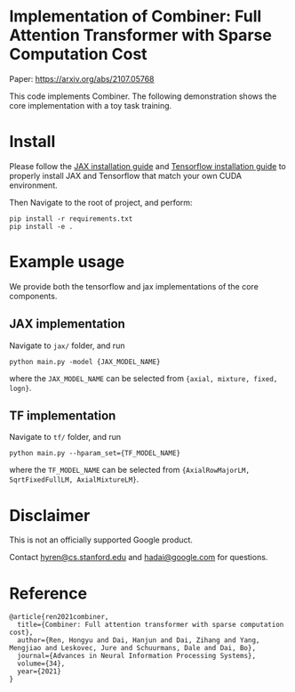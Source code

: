# Implementation of Combiner: Full Attention Transformer with Sparse Computation Cost

Paper: https://arxiv.org/abs/2107.05768

This code implements Combiner. The following demonstration shows the core implementation with a toy task training.

# Install

Please follow the [JAX installation guide](https://github.com/google/jax#installation) and [Tensorflow installation guide](https://www.tensorflow.org/install) to properly install JAX and Tensorflow that match your own CUDA environment.

Then Navigate to the root of project, and perform:

    pip install -r requirements.txt
    pip install -e .

# Example usage

We provide both the tensorflow and jax implementations of the core components.

## JAX implementation

Navigate to `jax/` folder, and run

    python main.py -model {JAX_MODEL_NAME}

where the `JAX_MODEL_NAME` can be selected from `{axial, mixture, fixed, logn}`.

## TF implementation

Navigate to `tf/` folder, and run

    python main.py --hparam_set={TF_MODEL_NAME}

where the `TF_MODEL_NAME` can be selected from `{AxialRowMajorLM, SqrtFixedFullLM, AxialMixtureLM}`.


# Disclaimer

This is not an officially supported Google product.

Contact hyren@cs.stanford.edu and hadai@google.com for questions.


# Reference

```
@article{ren2021combiner,
  title={Combiner: Full attention transformer with sparse computation cost},
  author={Ren, Hongyu and Dai, Hanjun and Dai, Zihang and Yang, Mengjiao and Leskovec, Jure and Schuurmans, Dale and Dai, Bo},
  journal={Advances in Neural Information Processing Systems},
  volume={34},
  year={2021}
}
```
